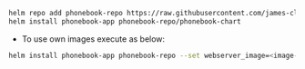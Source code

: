 ```bash
helm repo add phonebook-repo https://raw.githubusercontent.com/james-clarusway/phonebook-repo/main
helm install phonebook-app phonebook-repo/phonebook-chart
```

- To use own images execute as below:

```bash
helm install phonebook-app phonebook-repo --set webserver_image=<image-name> --set resultserver_image=<image-name>
```